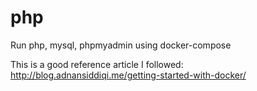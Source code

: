 # php
Run php, mysql, phpmyadmin using docker-compose

This is a good reference article I followed:
http://blog.adnansiddiqi.me/getting-started-with-docker/
